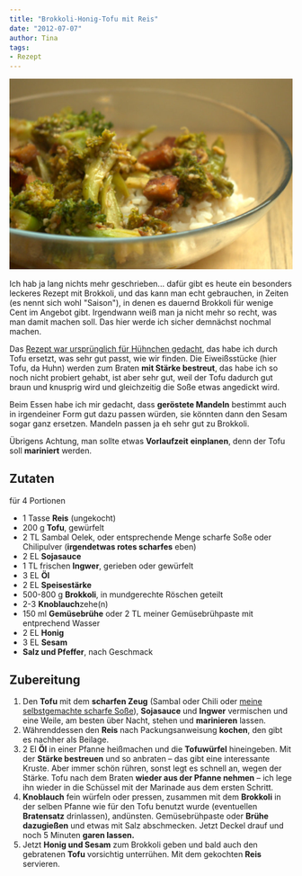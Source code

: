 ```yaml
---
title: "Brokkoli-Honig-Tofu mit Reis"
date: "2012-07-07" 
author: Tina
tags:
- Rezept
---
```


![Brokkoli mit Tofu, Sesam, Honig...](images/tofu_brokkoli.jpg)

Ich hab ja lang nichts mehr geschrieben... dafür gibt es heute ein besonders leckeres Rezept mit Brokkoli, und das kann man echt gebrauchen, in Zeiten (es nennt sich wohl "Saison"), in denen es dauernd Brokkoli für wenige Cent im Angebot gibt. Irgendwann weiß man ja nicht mehr so recht, was man damit machen soll. Das hier werde ich sicher demnächst nochmal machen.

Das [Rezept war ursprünglich für Hühnchen gedacht](http://www.chefkoch.de/rezepte/910271196192317/Brokkoli-Honig-Haehnchen.html), das habe ich durch Tofu ersetzt, was sehr gut passt, wie wir finden. Die Eiweißsstücke (hier Tofu, da Huhn) werden zum Braten **mit Stärke bestreut**, das habe ich so noch nicht probiert gehabt, ist aber sehr gut, weil der Tofu dadurch gut braun und knusprig wird und gleichzeitig die Soße etwas angedickt wird.

Beim Essen habe ich mir gedacht, dass **geröstete Mandeln** bestimmt auch in irgendeiner Form gut dazu passen würden, sie könnten dann den Sesam sogar ganz ersetzen. Mandeln passen ja eh sehr gut zu Brokkoli.

Übrigens Achtung, man sollte etwas **Vorlaufzeit** **einplanen**, denn der Tofu soll **mariniert** werden.

## Zutaten

für 4 Portionen

- 1 Tasse **Reis** (ungekocht)
- 200 g **Tofu**, gewürfelt
- 2 TL Sambal Oelek, oder entsprechende Menge scharfe Soße oder Chilipulver (**irgendetwas rotes scharfes** eben)
- 2 EL **Sojasauce**
- 1 TL frischen **Ingwer**, gerieben oder gewürfelt
- 3 EL **Öl**
- 2 EL **Speisestärke**
- 500-800 g **Brokkoli**, in mundgerechte Röschen geteilt
- 2-3 **Knoblauch**zehe(n)
- 150 ml **Gemüsebrühe** oder 2 TL meiner Gemüsebrühpaste mit entprechend Wasser
- 2 EL **Honig**
- 3 EL **Sesam**
- **Salz und Pfeffer**, nach Geschmack

## Zubereitung

1. Den **Tofu** mit dem **scharfen Zeug** (Sambal oder Chili oder [meine selbstgemachte scharfe Soße](/posts/2012/06/2-miniprojekte-eistee-mit-sirup-und-scharfe-sose/)), **Sojasauce** und **Ingwer** vermischen und eine Weile, am besten über Nacht, stehen und **marinieren** lassen.
2. Währenddessen den **Reis** nach Packungsanweisung **kochen**, den gibt es nachher als Beilage.
3. 2 El **Öl** in einer Pfanne heißmachen und die **Tofuwürfel** hineingeben. Mit der **Stärke bestreuen** und so anbraten – das gibt eine interessante Kruste. Aber immer schön rühren, sonst legt es schnell an, wegen der Stärke. Tofu nach dem Braten **wieder aus der Pfanne nehmen** – ich lege ihn wieder in die Schüssel mit der Marinade aus dem ersten Schritt.
4. **Knoblauch** fein würfeln oder pressen, zusammen mit dem **Brokkoli** in der selben Pfanne wie für den Tofu benutzt wurde (eventuellen **Bratensatz** drinlassen), andünsten. Gemüsebrühpaste oder **Brühe dazugießen** und etwas mit Salz abschmecken. Jetzt Deckel drauf und noch 5 Minuten **garen lassen.**
5. Jetzt **Honig und Sesam** zum Brokkoli geben und bald auch den gebratenen **Tofu** vorsichtig unterrühen. Mit dem gekochten **Reis** servieren.
